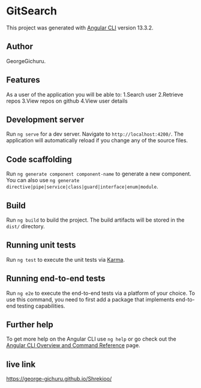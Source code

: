 # GitSearch

This project was generated with [Angular CLI](https://github.com/angular/angular-cli) version 13.3.2.

## Author
GeorgeGichuru.

## Features
As a user of the application you will be able to:
1.Search user
2.Retrieve repos
3.View repos on github
4.View user details


## Development server

Run `ng serve` for a dev server. Navigate to `http://localhost:4200/`. The application will automatically reload if you change any of the source files.

## Code scaffolding

Run `ng generate component component-name` to generate a new component. You can also use `ng generate directive|pipe|service|class|guard|interface|enum|module`.

## Build

Run `ng build` to build the project. The build artifacts will be stored in the `dist/` directory.

## Running unit tests

Run `ng test` to execute the unit tests via [Karma](https://karma-runner.github.io).

## Running end-to-end tests

Run `ng e2e` to execute the end-to-end tests via a platform of your choice. To use this command, you need to first add a package that implements end-to-end testing capabilities.

## Further help

To get more help on the Angular CLI use `ng help` or go check out the [Angular CLI Overview and Command Reference](https://angular.io/cli) page.

## live link
https://george-gichuru.github.io/Shrekioo/
